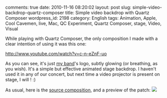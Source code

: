 comments: true
date: 2010-11-16 08:20:02
layout: post
slug: simple-video-backdrop-quartz-composer
title: Simple video backdrop with Quartz Composer
wordpress_id: 2198
category: English
tags: Animation, Apple, Cool Cavemen, live, Mac, QC Experiment, Quartz Composer, stage, Video, Visual

While playing with Quartz Composer, the only composition I made with a clear intention of using it was this one:

http://www.youtube.com/watch?v=c-n-eZnF-uo

As you can see, it's just [my band](http://coolcavemen.com)'s logo, subtly glowing (or breathing, as you wish). It's a simple but effective animated stage backdrop. I haven't used it in any of our concert, but next time a video projector is present on stage, I will ! :)

As usual, here is the [source composition](http://kevin.deldycke.com/static/documents/glowing-cool-cavemen.qtz), and a preview of the patch:
[![](http://kevin.deldycke.com/wp-content/uploads/2010/10/glowing-cool-cavemen-patch-300x211.png)](http://kevin.deldycke.com/wp-content/uploads/2010/10/glowing-cool-cavemen-patch.png)
